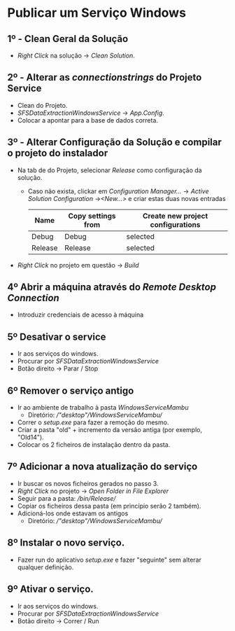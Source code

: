 # <b>Publicar um Serviço Windows</b>
## 1º - Clean Geral da Solução
* <i>Right Click</i> na solução -> <i>Clean Solution</i>.
## 2º - Alterar as <i>connectionstrings</i> do Projeto Service
* Clean do Projeto.
* <i>SFSDataExtractionWindowsService</i> -> <i>App.Config</i>. 
* Colocar a apontar para a base de dados correta.
  
  
## 3º - Alterar Configuração da Solução e compilar o projeto do instalador
* Na tab de do Projeto, selecionar <i>Release</i> como configuração da solução.
    * Caso não exista, clickar em <i>Configuration Manager...</i> -> <i>Active Solution Configuration</i> -><i><New...></i> e criar estas duas novas entradas

        | Name | Copy settings from | Create new project configurations |
        | ---- | ---- | ----- |
        | Debug    | Debug  | selected   |
        | Release  | Release  | selected   |

* <i>Right Click</i> no projeto em questão -> <i>Build</i> 

## 4º Abrir a máquina através do <i>Remote Desktop Connection</i>
* Introduzir credenciais de acesso à máquina

## 5º Desativar o service
* Ir aos serviços do windows.
* Procurar por <i>SFSDataExtractionWindowsService</i>
* Botão direito -> Parar / Stop

## 6º Remover o serviço antigo
* Ir ao ambiente de trabalho à pasta <i> WindowsServiceMambu </i>
  * Diretório: <i>/"desktop"/WindowsServiceMambu/</i>
* Correr o <i>setup.exe</i> para fazer a remoção do mesmo.
* Criar a pasta "old" + incremento da versão antiga (por exemplo, "Old14").
* Colocar os 2 ficheiros de instalação dentro da pasta.

## 7º Adicionar a nova atualização do serviço
* Ir buscar os novos ficheiros gerados no passo 3.
* <i>Right Click</i> no projeto -> <i>Open Folder in File Explorer</i>
* Seguir para a pasta: <i>/bin/Release/</i>
* Copiar os ficheiros dessa pasta (em princípio serão 2 também).
* Adicioná-los onde estavam os antigos
  * Diretório: <i>/"desktop"/WindowsServiceMambu/</i>

## 8º Instalar o novo serviço.
* Fazer run do aplicativo <i>setup.exe</i> e fazer "seguinte" sem alterar qualquer definição. 

## 9º Ativar o serviço.
* Ir aos serviços do windows.
* Procurar por <i>SFSDataExtractionWindowsService</i>
* Botão direito -> Correr / Run